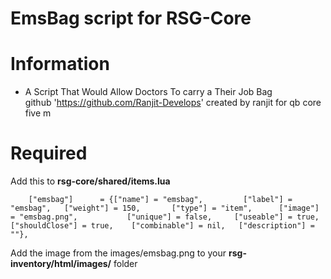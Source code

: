# EmsBag script for RSG-Core

# Information
* A Script That Would Allow Doctors To carry a Their Job Bag  
github 'https://github.com/Ranjit-Develops'
created by ranjit for qb core five m


# Required
Add this to **rsg-core/shared/items.lua**
```
	["emsbag"]   	= {["name"] = "emsbag", 		["label"] = "emsbag", 	["weight"] = 150, 		["type"] = "item", 		["image"] = "emsbag.png", 			["unique"] = false,   	["useable"] = true,    ["shouldClose"] = true,    ["combinable"] = nil,   ["description"] = ""},

```
Add the image from the images/emsbag.png to your **rsg-inventory/html/images/** folder
